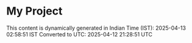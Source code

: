 # My Project

This content is dynamically generated in Indian Time (IST): 2025-04-13 02:58:51 IST
Converted to UTC: 2025-04-12 21:28:51 UTC
